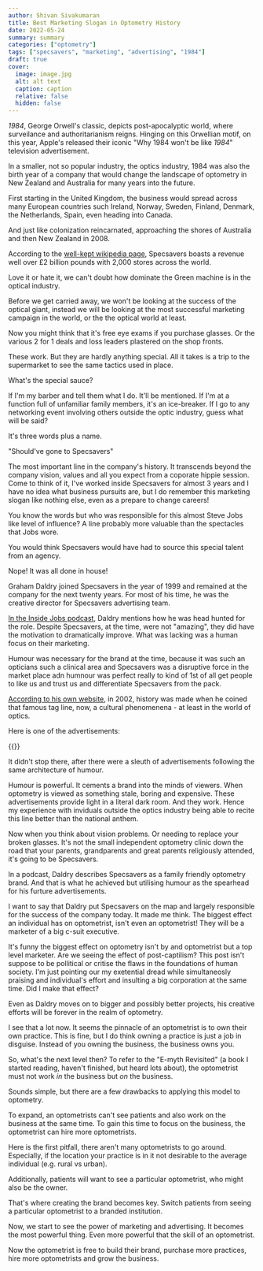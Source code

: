 ```yaml
---
author: Shivan Sivakumaran
title: Best Marketing Slogan in Optometry History
date: 2022-05-24
summary: summary
categories: ["optometry"]
tags: ["specsavers", "marketing", "advertising", "1984"]
draft: true
cover:
  image: image.jpg
  alt: alt text
  caption: caption
  relative: false
  hidden: false
---
```


_1984_, George Orwell's classic, depicts post-apocalyptic world, where surveilance and authoritarianism reigns. Hinging on this Orwellian motif, on this year, Apple's released their iconic "Why 1984 won't be like _1984_" television advertisement.

In a smaller, not so popular industry, the optics industry, 1984 was also the birth year of a company that would change the landscape of optometry in New Zealand and Australia for many years into the future.

First starting in the United Kingdom, the business would spread across many European countries such Ireland, Norway, Sweden, Finland, Denmark, the Netherlands, Spain, even heading into Canada.

And just like colonization reincarnated, approaching the shores of Australia and then New Zealand in 2008.

According to the [well-kept wikipedia page](https://en.wikipedia.org/wiki/Specsavers), Specsavers boasts a revenue well over £2 billion pounds with 2,000 stores across the world.

Love it or hate it, we can't doubt how dominate the Green machine is in the optical industry.

Before we get carried away, we won't be looking at the success of the optical giant, instead we will be looking at the most successful marketing campaign in the world, or the the optical world at least.

Now you might think that it's free eye exams if you purchase glasses. Or the various 2 for 1 deals and loss leaders plastered on the shop fronts.

These work. But they are hardly anything special. All it takes is a trip to the supermarket to see the same tactics used in place.

What's the special sauce?

If I'm my barber and tell them what I do. It'll be mentioned. If I'm at a function full of unfamiliar family members, it's an ice-breaker. If I go to any networking event involving others outside the optic industry, guess what will be said?

It's three words plus a name.

"Should've gone to Specsavers"

The most important line in the company's history. It transcends beyond the company vision, values and all you expect from a coporate hippie session. Come to think of it, I've worked inside Specsavers for almost 3 years and I have no idea what business pursuits are, but I do remember this marketing slogan like nothing else, even as a prepare to change careers!

You know the words but who was responsible for this almost Steve Jobs like level of influence? A line probably more valuable than the spectacles that Jobs wore.

You would think Specsavers would have had to source this special talent from an agency.

Nope! It was all done in house!

Graham Daldry joined Specsavers in the year of 1999 and remained at the company for the next twenty years. For most of his time, he was the creative director for Specsavers advertising team.

[In the Inside Jobs podcast](https://www.ijpodcast.com/episode/a-legacy-of-shouldves/), Daldry mentions how he was head hunted for the role. Despite Specsavers, at the time, were not "amazing", they did have the motivation to dramatically improve. What was lacking was a human focus on their marketing.

Humour was necessary for the brand at the time, because it was such an opticians such a clinical area and Specsavers was a disruptive force in the market place adn humnour was perfect really to kind of 1st of all get people to like us and trust us and differentiate Specsavers from the pack.

[According to his own website](https://grahamdaldry.com/shouldve), in 2002, history was made when he coined that famous tag line, now, a cultural phenomenena - at least in the world of optics.

Here is one of the advertisements:

{{<youtube DV2qiOeUT9E>}}

It didn't stop there, after there were a sleuth of advertisements following the same architecture of humour.

Humour is powerful. It cements a brand into the minds of viewers. When optometry is viewed as something stale, boring and expensive. These advertisements provide light in a literal dark room. And they work. Hence my experience with inviduals outside the optics industry being able to recite this line better than the national anthem.

Now when you think about vision problems. Or needing to replace your broken glasses. It's not the small independent optometry clinic down the road that your parents, grandparents and great parents religiously attended, it's going to be Specsavers.

In a podcast, Daldry describes Specsavers as a family friendly optometry brand. And that is what he achieved but utilising humour as the spearhead for his furture advertisements.

I want to say that Daldry put Specsavers on the map and largely responsible for the success of the company today. It made me think. The biggest effect an individual has on optometrist, isn't even an optometrist! They will be a marketer of a big c-suit executive.

It's funny the biggest effect on optometry isn't by and optometrist but a top level marketer. Are we seeing the effect of post-captilism? This post isn't suppose to be pollitical or critise the flaws in the foundations of human society. I'm just pointing our my exetential dread while simultaneosly praising and individual's effort and insulting a big corporation at the same time. Did I make that effect?

Even as Daldry moves on to bigger and possibly better projects, his creative efforts will be forever in the realm of optometry.

I see that a lot now. It seems the pinnacle of an optometrist is to own their own practice. This is fine, but I do think owning a practice is just a job in disguise. Instead of you owning the business, the business owns you.

So, what's the next level then? To refer to the "E-myth Revisited" (a book I started reading, haven't finished, but heard lots about), the optometrist must not work _in_ the business but _on_ the business.

Sounds simple, but there are a few drawbacks to applying this model to optometry.

To expand, an optometrists can't see patients and also work on the business at the same time. To gain this time to focus on the business, the optometrist can hire more optometrists.

Here is the first pitfall, there aren't many optometrists to go around. Especially, if the location your practice is in it not desirable to the average individual (e.g. rural vs urban).

Additionally, patients will want to see a particular optometrist, who might also be the owner.

That's where creating the brand becomes key. Switch patients from seeing a particular optometrist to a branded institution.

Now, we start to see the power of marketing and advertising. It becomes the most powerful thing. Even more powerful that the skill of an optometrist.

Now the optometrist is free to build their brand, purchase more practices, hire more optometrists and grow the business.
